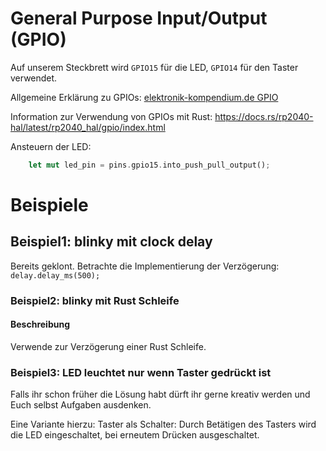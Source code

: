 # General Purpose Input/Output (GPIO)

Auf unserem Steckbrett wird `GPIO15` für die LED, `GPIO14` für den Taster verwendet.

Allgemeine Erklärung zu GPIOs: [elektronik-kompendium.de GPIO](https://www.elektronik-kompendium.de/sites/raspberry-pi/2611041.htm)

Information zur Verwendung von GPIOs mit Rust:
<https://docs.rs/rp2040-hal/latest/rp2040_hal/gpio/index.html>


Ansteuern der LED:

```rust
    let mut led_pin = pins.gpio15.into_push_pull_output();
```

# Beispiele

## Beispiel1: blinky mit clock delay

Bereits geklont. 
Betrachte die Implementierung der Verzögerung: `delay.delay_ms(500);`

### Beispiel2: blinky mit Rust Schleife

#### Beschreibung

Verwende zur Verzögerung einer Rust Schleife.

<!-- 
#### Beispielhafte Lösung

[beispiel_02_led_delay.rs](./rust-pico-linuxtag/src/bin/beispiel_02_led_delay.rs)

```rust, noplayground
    loop {
        for _ in 0..1_000_0000 {
            led_pin.set_high().unwrap();
        }
        for _ in 0..1_000_0000 {
            led_pin.set_low().unwrap();
        }
    }
```

-->


### Beispiel3: LED leuchtet nur wenn Taster gedrückt ist

Falls ihr schon früher die Lösung habt dürft ihr gerne kreativ werden und Euch selbst Aufgaben ausdenken. 

Eine Variante hierzu: Taster als Schalter: Durch Betätigen des Tasters wird die LED eingeschaltet, bei erneutem Drücken ausgeschaltet.


<!--

#### Lösung

[beispiel_03_button.rs](./rust-pico-linuxtag/src/bin/beispiel_03_button.rs)

```rust, noplayground
    loop {
        if button_pin.is_high().unwrap() {
            // Button is pressed (active low)
            info!("button on!");
            led_pin.set_high().unwrap();
        } else {
            info!("button off!");
            led_pin.set_low().unwrap();
        }
    }
```

-->